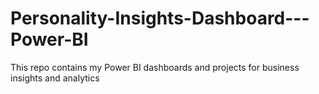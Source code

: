 # Personality-Insights-Dashboard---Power-BI
This repo contains my Power BI dashboards and projects for business insights and analytics
